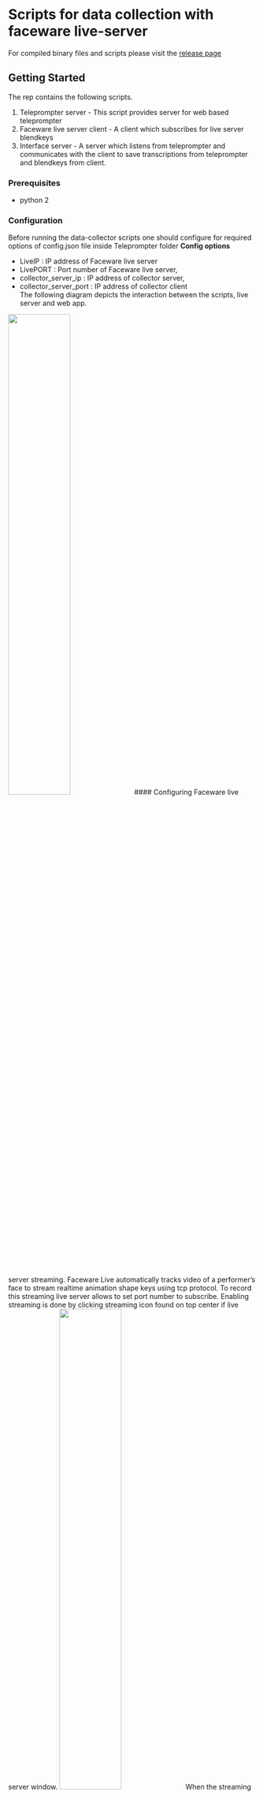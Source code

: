 # Scripts for data collection with faceware live-server
For compiled binary files and scripts please visit the [release page](https://github.com/hansonrobotics/evenet-data-collection/releases)

## Getting Started
The rep contains the following scripts.
1. Teleprompter server - This script provides server for web based teleprompter 
2. Faceware live server client - A client which subscribes for live server blendkeys
3. Interface server - A server which listens from teleprompter and communicates with the client
to save transcriptions from teleprompter and blendkeys from client.  

### Prerequisites

* python 2

### Configuration 
Before running the data-collector scripts one should configure for required options of config.json file inside Teleprompter folder
**Config options** 
*   LiveIP                  : IP address of Faceware live server
*   LivePORT                : Port number of Faceware live server,
*   collector_server_ip     : IP address of collector server,
*   collector_server_port	: IP address of collector client  
The following diagram depicts the interaction between the scripts, live server and web app.
<img src="https://github.com/hansonrobotics/evenet-data-collection/blob/master/images/image8.png" width = 50%/> 
#### Configuring Faceware live server streaming.
Faceware Live automatically tracks video of a performer’s face to stream realtime animation shape keys using tcp protocol. To record this streaming live server allows to set port number to subscribe. Enabling streaming is done by clicking streaming icon found on top center if live server window.  
<img src="https://github.com/hansonrobotics/evenet-data-collection/blob/master/images/image1.PNG" width = 50%/>  
When the streaming is enabled the icon changes to the following icon  
<img src="https://github.com/hansonrobotics/evenet-data-collection/blob/master/images/image4.PNG" width = 50%/>   
and "Streaming!" message appears on bottom left corner of the window.  
<img src="https://github.com/hansonrobotics/evenet-data-collection/blob/master/images/image2.PNG" width = 50%/>
Values of the animation shape keys can be view using "Animation Tuning" menu of menubar.
<img src="https://github.com/hansonrobotics/evenet-data-collection/blob/master/images/image5.PNG" width = 50%/>  
<img src="https://github.com/hansonrobotics/evenet-data-collection/blob/master/images/image3.png" width = 50%/>
Faceware analyzer provides functionalities to track landmark position inside videos from file and from webcams. There are two options to track faces inside videos. The first is auto track and uses faceware default models to track face. The second options is to train tracking models for each subject. The following images show two frames selected to train models for this video from youtube(https://www.youtube.com/watch?v=S4roaqfyU2A). 
<img src="https://github.com/hansonrobotics/evenet-data-collection/blob/master/images/image6.PNG" width = 50%/>
<img src="https://github.com/hansonrobotics/evenet-data-collection/blob/master/images/image7.PNG" width = 50%/>

### Adding your own custom emotion script to the Teleprompter
Prepare the data with the following csv format 

<img src="https://github.com/hansonrobotics/evenet-data-collection/blob/master/images/sample.png" width = 50%/>
Go to Teleprompter/assets and replace text_emotion.csv with your script data

### Running the data collector script
All scripts can be run using the following script command

```python2 data_collector.py```

### Runing the Teleprompter
In order to read the  text_emotion.csv file and display it to the Teleprompter, first we should create a local http server  

The above command  ```python data_collector.py``` also creates a local http server

To open the teleprompter, open your browser to  ```localhost:8000```

### How to use the Teleprompter
After you open the teleprompter with your browser 

Press SPACE bar from your keybord to enter server address and port 
<img src="https://github.com/hansonrobotics/evenet-data-collection/blob/master/images/server_addr.png" width = 50%/>
And press ENTER to save the address and port

Press S to start recording

Press D to discard the current recording

Press RIGHT ARROW to save the current recording and go to the next script

Press UP/DOWN ARROW to change the scripts font size on the teleprompter

The collected dataset will be saved inside `Teleprompter/data` folder.


### Dataset(Script) used for Teleprompter
The script text_emotion.csv is orinally taken from text emotion classification project https://github.com/tlkh/text-emotion-classification/tree/master/dataset

This dataset is twitter users tweet, expressing their feeling on different circumstance.
It is scraped from twitter using twitter developer [API](https://developer.twitter.com/en.html)

## Preprocessing of text_emotion.csv for teleprompter
- Some characters and numbers are replace by thier corresponding text word

   '@' is replace by "At"

   '=' is replaceb y "equals"

   '+' is replace by "plus"

   '$' is replaced by "dollar"

   '*' is replaced by "star"

   '&' is replaced by "and"

   '#' is replaced by "Hashtag"

And  numbers replaced by thier coresponding word

eg. 0 ---> zero, 1 --> one,.....etc 

Sample preprocessing

"@jhon_1234" is replaced by  "At jhon underscore one two three four"

## License of dataset(twitter tweets)
- [Twitter agreement and Policy](https://developer.twitter.com/en/developer-terms/agreement-and-policy.html)

### Screenshot's of Teleprompter demo

## Surprise emotion
<img src="https://github.com/hansonrobotics/evenet-data-collection/blob/master/images/surprise.png" width = 50%/>

## Happy emotion
<img src="https://github.com/hansonrobotics/evenet-data-collection/blob/master/images/happy.png" width = 50%/>

## Angry emotion
<img src="https://github.com/hansonrobotics/evenet-data-collection/blob/master/images/angry.png" width = 50%/>

## Sad emotion
<img src="https://github.com/hansonrobotics/evenet-data-collection/blob/master/images/sad.png" width = 50%/>



# Teleprompter

## Preprocessing

- To replace the caracter

go to ```app.component.ts``` file

find ```replace_char(char)``` function and add the caracter you want to add   
```
    
    replace_char(c){
            var value = "";
		    if (c == "0"){
		       value = " zero ";
		    }
		    else if(c == "1"){
		      value = " one ";
		    }
		    else if(c == "2"){
		      value = " two ";
		    }

         return value

       }
       
       
```  
- To do your own preprocessing 

Go to ``` do_other_preprocessing(text)```  function, this function accepts the script text and you can do your own preprocessing inside this function
 

 ``` 

 do_other_preprocessing(text){
     
      Do your preprocessing here.
      
      return text
  }

  ```

# Running Teleprompter 

Install Angular 6

This project was generated with [Angular CLI](https://github.com/angular/angular-cli) version 6.0.8.

## Development server

- First open faceware 

- Then   

```
	cd Teleprompter 

	npm install 

	npm start
```
 
 The ``` npm start ``` command concurrently runs the angular code and ``` collector.py ``` python script. The python script is a server that save the data and  communicates with angular while collecting the dataset.


Run `ng serve` for a dev server. Navigate to `http://localhost:4200/`. The app will automatically reload if you change any of the source files.

## Code scaffolding

Run `ng generate component component-name` to generate a new component. You can also use `ng generate directive|pipe|service|class|guard|interface|enum|module`.

## Build

Run `ng build` to build the project. The build artifacts will be stored in the `dist/` directory. Use the `--prod` flag for a production build.



## Further help

To get more help on the Angular CLI use `ng help` or go check out the [Angular CLI README](https://github.com/angular/angular-cli/blob/master/README.md).

